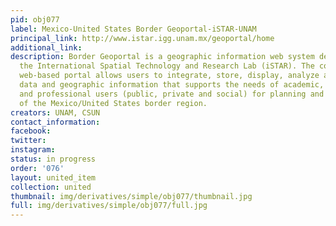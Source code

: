 ```yaml
---
pid: obj077
label: Mexico-United States Border Geoportal-iSTAR-UNAM
principal_link: http://www.istar.igg.unam.mx/geoportal/home
additional_link: 
description: Border Geoportal is a geographic information web system developed by
  the International Spatial Technology and Research Lab (iSTAR). The comprehensive
  web-based portal allows users to integrate, store, display, analyze and download
  data and geographic information that supports the needs of academic, institutional
  and professional users (public, private and social) for planning and management
  of the Mexico/United States border region.
creators: UNAM, CSUN
contact_information: 
facebook: 
twitter: 
instagram: 
status: in progress
order: '076'
layout: united_item
collection: united
thumbnail: img/derivatives/simple/obj077/thumbnail.jpg
full: img/derivatives/simple/obj077/full.jpg
---
```

